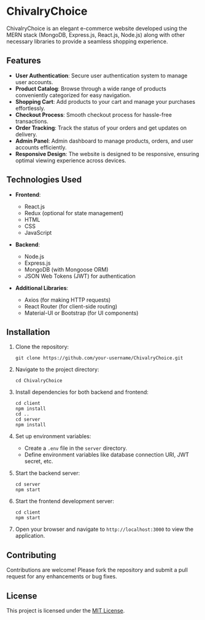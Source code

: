 # ChivalryChoice

ChivalryChoice is an elegant e-commerce website developed using the MERN stack (MongoDB, Express.js, React.js, Node.js) along with other necessary libraries to provide a seamless shopping experience.

## Features

- **User Authentication**: Secure user authentication system to manage user accounts.
- **Product Catalog**: Browse through a wide range of products conveniently categorized for easy navigation.
- **Shopping Cart**: Add products to your cart and manage your purchases effortlessly.
- **Checkout Process**: Smooth checkout process for hassle-free transactions.
- **Order Tracking**: Track the status of your orders and get updates on delivery.
- **Admin Panel**: Admin dashboard to manage products, orders, and user accounts efficiently.
- **Responsive Design**: The website is designed to be responsive, ensuring optimal viewing experience across devices.

## Technologies Used

- **Frontend**:
  - React.js
  - Redux (optional for state management)
  - HTML
  - CSS
  - JavaScript

- **Backend**:
  - Node.js
  - Express.js
  - MongoDB (with Mongoose ORM)
  - JSON Web Tokens (JWT) for authentication

- **Additional Libraries**:
  - Axios (for making HTTP requests)
  - React Router (for client-side routing)
  - Material-UI or Bootstrap (for UI components)

## Installation

1. Clone the repository:
   ```
   git clone https://github.com/your-username/ChivalryChoice.git
   ```

2. Navigate to the project directory:
   ```
   cd ChivalryChoice
   ```

3. Install dependencies for both backend and frontend:
   ```
   cd client
   npm install
   cd ..
   cd server
   npm install
   ```

4. Set up environment variables:
   - Create a `.env` file in the `server` directory.
   - Define environment variables like database connection URI, JWT secret, etc.

5. Start the backend server:
   ```
   cd server
   npm start
   ```

6. Start the frontend development server:
   ```
   cd client
   npm start
   ```

7. Open your browser and navigate to `http://localhost:3000` to view the application.

## Contributing

Contributions are welcome! Please fork the repository and submit a pull request for any enhancements or bug fixes.

## License

This project is licensed under the [MIT License](LICENSE).

